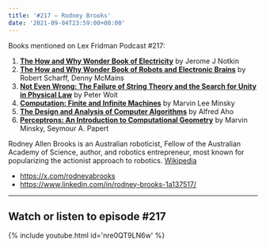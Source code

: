 ```yaml
---
title: '#217 – Rodney Brooks'
date: '2021-09-04T23:59:00+00:00'
---
```


Books mentioned on Lex Fridman Podcast #217:

1. <b><a href="https://amzn.to/3WaoZAS" target="_blank" rel="sponsored noopener noreferrer">The How and Why Wonder Book of Electricity</a></b> by Jerome J Notkin
2. <b><a href="https://amzn.to/3GDX06S" target="_blank" rel="sponsored noopener noreferrer">The How and Why Wonder Book of Robots and Electronic Brains</a></b> by Robert Scharff, Denny McMains
3. <b><a href="https://amzn.to/3QA9elv" target="_blank" rel="sponsored noopener noreferrer">Not Even Wrong: The Failure of String Theory and the Search for Unity in Physical Law</a></b> by Peter Woit
4. <b><a href="https://amzn.to/3k8ZiTT" target="_blank" rel="sponsored noopener noreferrer">Computation: Finite and Infinite Machines</a></b> by Marvin Lee Minsky
5. <b><a href="https://amzn.to/3H41chN" target="_blank" rel="sponsored noopener noreferrer">The Design and Analysis of Computer Algorithms</a></b> by Alfred Aho
6. <b><a href="https://amzn.to/3QFUHoA" target="_blank" rel="sponsored noopener noreferrer">Perceptrons: An Introduction to Computational Geometry</a></b> by Marvin Minsky, Seymour A. Papert

<!--more-->

Rodney Allen Brooks is an Australian roboticist, Fellow of the Australian Academy of Science, author, and robotics entrepreneur, most known for popularizing the actionist approach to robotics. <a href="https://en.wikipedia.org/wiki/Rodney_Brooks" target="_blank">Wikipedia</a>

- <a href="https://x.com/rodneyabrooks" target="_blank">https://x.com/rodneyabrooks</a>
- <a href="https://www.linkedin.com/in/rodney-brooks-1a137517/" target="_blank">https://www.linkedin.com/in/rodney-brooks-1a137517/</a>

- - - - - -

## Watch or listen to episode #217

{% include youtube.html id='nre0QT9LN6w' %}
